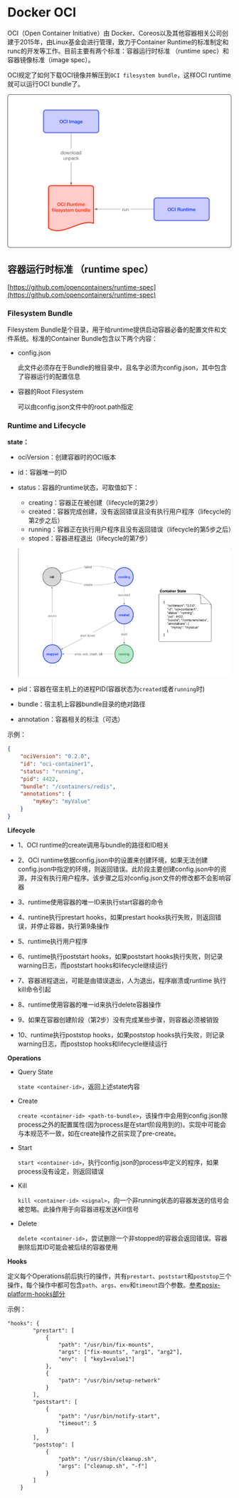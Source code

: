 # Docker OCI #

OCI（Open Container Initiative）由 Docker、Coreos以及其他容器相关公司创建于2015年，由Linux基金会进行管理，致力于Container Runtime的标准制定和runc的开发等工作。目前主要有两个标准：容器运行时标准 （runtime spec）和 容器镜像标准（image spec）。

OCI规定了如何下载OCI镜像并解压到`OCI filesystem bundle`，这样OCI runtime就可以运行OCI bundle了。

![](img/image_runtime.jpg)

## 容器运行时标准 （runtime spec） ##

[https://github.com/opencontainers/runtime-spec](https://github.com/opencontainers/runtime-spec)

### Filesystem Bundle ###

Filesystem Bundle是个目录，用于给runtime提供启动容器必备的配置文件和文件系统。标准的Container Bundle包含以下两个内容：

- config.json

	此文件必须存在于Bundle的根目录中，且名字必须为config.json，其中包含了容器运行的配置信息

- 容器的Root Filesystem

	可以由config.json文件中的root.path指定

### Runtime and Lifecycle ###

**state：**

- ociVersion：创建容器时的OCI版本

- id：容器唯一的ID

- status：容器的runtime状态，可取值如下：

	- creating：容器正在被创建（lifecycle的第2步）
	- created：容器完成创建，没有返回错误且没有执行用户程序（lifecycle的第2步之后）
	- running：容器正在执行用户程序且没有返回错误（lifecycle的第5步之后）
	- stoped：容器进程退出（lifecycle的第7步）
	
	![](img/Container_Status.png)

- pid：容器在宿主机上的进程PID(容器状态为`created`或者`running`时)

- bundle：宿主机上容器bundle目录的绝对路径

- annotation：容器相关的标注（可选）

示例：

```json
{
    "ociVersion": "0.2.0",
    "id": "oci-container1",
    "status": "running",
    "pid": 4422,
    "bundle": "/containers/redis",
    "annotations": {
        "myKey": "myValue"
    }
}

```

**Lifecycle**

- 1、OCI runtime的create调用与bundle的路径和ID相关

- 2、OCI runtime依据config.json中的设置来创建环境，如果无法创建config.json中指定的环境，则返回错误。此阶段主要创建config.json中的资源，并没有执行用户程序。该步骤之后对config.json文件的修改都不会影响容器

- 3、runtime使用容器的唯一ID来执行start容器的命令

- 4、runtine执行prestart hooks，如果prestart hooks执行失败，则返回错误，并停止容器，执行第9条操作

- 5、runtime执行用户程序

- 6、runtime执行poststart hooks，如果poststart hooks执行失败，则记录warning日志，而poststart hooks和lifecycle继续运行

- 7、容器进程退出，可能是由错误退出，人为退出，程序崩溃或runtime 执行kill命令引起

- 8、runtime使用容器的唯一id来执行delete容器操作

- 9、如果在容器创建阶段（第2步）没有完成某些步骤，则容器必须被销毁

- 10、runtime执行poststop hooks，如果poststop hooks执行失败，则记录warning日志，而poststop hooks和lifecycle继续运行

**Operations**

- Query State

	`state <container-id>`，返回上述state内容

- Create

	`create <container-id> <path-to-bundle>`，该操作中会用到config.json除process之外的配置属性(因为process是在start阶段用到的)。实现中可能会与本规范不一致，如在create操作之前实现了pre-create。

- Start

	`start <container-id>`，执行config.json的process中定义的程序，如果process没有设定，则返回错误

- Kill

	`kill <container-id> <signal>`，向一个非running状态的容器发送的信号会被忽略。此操作用于向容器进程发送Kill信号

- Delete

	`delete <container-id>`，尝试删除一个非stopped的容器会返回错误。容器删除后其ID可能会被后续的容器使用

**Hooks**

定义每个Operations前后执行的操作，共有`prestart`、`poststart`和`poststop`三个操作，每个操作中都可包含`path`、`args`、`env`和`timeout`四个参数。[参考posix-platform-hooks部分](https://github.com/opencontainers/runtime-spec/blob/master/config.md#posix-platform-hooks)

示例：

```
"hooks": {
        "prestart": [
            {
                "path": "/usr/bin/fix-mounts",
                "args": ["fix-mounts", "arg1", "arg2"],
                "env":  [ "key1=value1"]
            },
            {
                "path": "/usr/bin/setup-network"
            }
        ],
        "poststart": [
            {
                "path": "/usr/bin/notify-start",
                "timeout": 5
            }
        ],
        "poststop": [
            {
                "path": "/usr/sbin/cleanup.sh",
                "args": ["cleanup.sh", "-f"]
            }
        ]
    }
```

